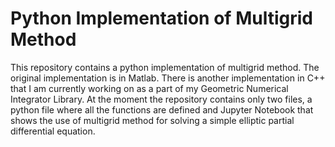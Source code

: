 # Python Implementation of Multigrid Method
This repository contains a python implementation of multigrid method. The original implementation is in Matlab. There is another implementation in C++ that I am currently working on as a part of my Geometric Numerical Integrator Library. At the moment the repository contains only two files, a python file where all the functions are defined and Jupyter Notebook that shows the use of multigrid method for solving a simple elliptic partial differential equation.
